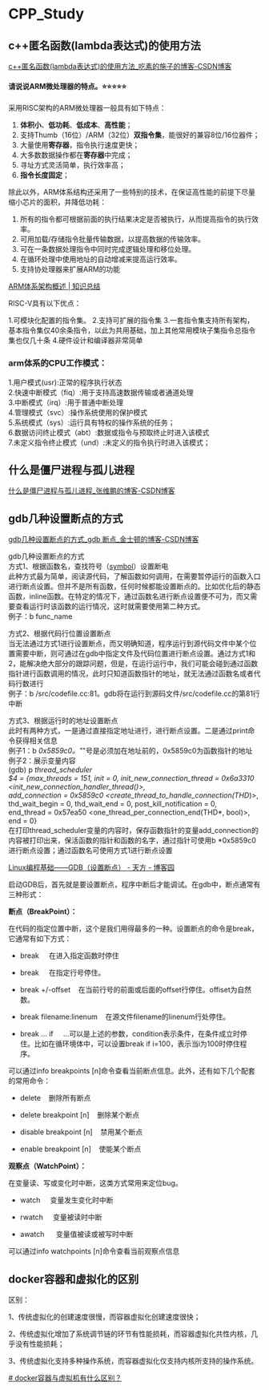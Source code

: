 # CPP_Study

## c++匿名函数(lambda表达式)的使用方法

[c++匿名函数(lambda表达式)的使用方法_吃素的施子的博客-CSDN博客](https://blog.csdn.net/feikudai8460/article/details/109624363)

#### 请说说ARM微处理器的特点。⭐⭐⭐⭐⭐

采用RISC架构的ARM微处理器一般具有如下特点：

1. **体积小**、**低功耗**、**低成本**、**高性能**；
2. 支持Thumb（16位）/ARM（32位）**双指令集**，能很好的兼容8位/16位器件；
3. 大量使用**寄存器**，指令执行速度更快；
4. 大多数数据操作都在**寄存器**中完成；
5. 寻址方式灵活简单，执行效率高；
6. **指令长度固定**；

除此以外，ARM体系结构还采用了一些特别的技术，在保证高性能的前提下尽量缩小芯片的面积，并降低功耗：

1. 所有的指令都可根据前面的执行结果决定是否被执行，从而提高指令的执行效率。
2. 可用加载/存储指令批量传输数据，以提高数据的传输效率。
3. 可在一条数据处理指令中同时完成逻辑处理和移位处理。
4. 在循环处理中使用地址的自动增减来提高运行效率。
5. 支持协处理器来扩展ARM的功能

[ARM体系架构概述 | 知识总结](https://dongka.github.io/2018/11/17/cpu/arm%E4%BD%93%E7%B3%BB%E6%9E%B6%E6%9E%84%E7%9A%84%E5%8F%91%E5%B1%95/)

RISC-V具有以下优点：

1.可模块化配置的指令集。 
2.支持可扩展的指令集 
3.一套指令集支持所有架构，基本指令集仅40余条指令，以此为共用基础，加上其他常用模块子集指令总指令集也仅几十条 
4.硬件设计和编译器非常简单

### arm体系的CPU工作模式：

1.用户模式(usr):正常的程序执行状态  
2.快速中断模式（fiq）:用于支持高速数据传输或者通道处理  
3.中断模式（irq）:用于普通中断处理  
4.管理模式（svc）:操作系统使用的保护模式  
5.系统模式（sys）:运行具有特权的操作系统的任务；  
6.数据访问终止模式（abt）:数据或指令与预取终止时进入该模式  
7.未定义指令终止模式（und）:未定义的指令执行时进入该模式；

## 什么是僵尸进程与孤儿进程

[什么是僵尸进程与孤儿进程_张维鹏的博客-CSDN博客](https://blog.csdn.net/a745233700/article/details/120715371)

## gdb几种设置断点的方式

[gdb几种设置断点的方式_gdb 断点_金士顿的博客-CSDN博客](https://blog.csdn.net/wojiuguowei/article/details/82386567)

gdb几种设置断点的方式  
方式1、根据函数名，查找符号（[symbol](https://so.csdn.net/so/search?q=symbol&spm=1001.2101.3001.7020)）设置断电  
此种方式最为简单，阅读源代码，了解函数如何调用，在需要暂停运行的函数入口进行断点设置。但并不是所有函数，任何时候都能设置断点的。比如优化后的静态函数，inline函数。在特定的情况下，通过函数名进行断点设置便不可为，而又需要查看运行时该函数的运行情况，这时就需要使用第二种方式。  
例子：b func_name

方式2、根据代码行位置设置断点  
当无法通过方式1进行设置断点，而又明确知道，程序运行到源代码文件中某个位置需要中断，则可通过在gdb中指定文件及代码位置进行断点设置。通过方式1和2，能解决绝大部分的跟踪问题，但是，在运行运行中，我们可能会碰到通过函数指针进行函数调用的情况，此时只知道函数指针的地址，就无法通过函数名或者代码行数进行  
例子：b /src/codefile.cc:81。gdb将在运行到源码文件/src/codefile.cc的第81行中断

方式3、根据运行时的地址设置断点  
此时有两种方式，一是通过直接指定地址进行，进行断点设置。二是通过print命令获得相关信息  
例子1：b *0x5859c0。"*"号是必须加在地址前的，0x5859c0为函数指针的地址  
例子2：展示变量内容  
(gdb) p *thread_scheduler  
$4 = {max_threads = 151, init = 0, init_new_connection_thread = 0x6a3310  
<init_new_connection_handler_thread()>,  
add_connection = 0x5859c0 <create_thread_to_handle_connection(THD*)>,  
thd_wait_begin = 0, thd_wait_end = 0, post_kill_notification = 0,  
end_thread = 0x57ea50 <one_thread_per_connection_end(THD*, bool)>, end = 0}  
在打印thread_scheduler变量的内容时，保存函数指针的变量add_connection的内容被打印出来，保活函数的指针和函数的名字，通过指针可使用b *0x5859c0进行断点设置；通过函数名可使用方式1进行断点设置

[Linux编程基础——GDB（设置断点） - 天方 - 博客园](https://www.cnblogs.com/TianFang/archive/2013/01/20/2868889.html)

启动GDB后，首先就是要设置断点，程序中断后才能调试。在gdb中，断点通常有三种形式：

**断点（BreakPoint）：**

在代码的指定位置中断，这个是我们用得最多的一种。设置断点的命令是break，它通常有如下方式：

- break <function>    在进入指定函数时停住
  
- break <linenum>    在指定行号停住。
  
- break +/-offset    在当前行号的前面或后面的offset行停住。offiset为自然数。
  
- break filename:linenum    在源文件filename的linenum行处停住。
  
- break ... if <condition>    ...可以是上述的参数，condition表示条件，在条件成立时停住。比如在循环境体中，可以设置break if i=100，表示当i为100时停住程序。
  

可以通过info breakpoints [n]命令查看当前断点信息。此外，还有如下几个配套的常用命令：

- delete    删除所有断点
  
- delete breakpoint [n]    删除某个断点
  
- disable breakpoint [n]    禁用某个断点
  
- enable breakpoint [n]    使能某个断点
  

**观察点（WatchPoint）：**

在变量读、写或变化时中断，这类方式常用来定位bug。

- watch <expr>    变量发生变化时中断
  
- rwatch <expr>    变量被读时中断
  
- awatch <expr>     变量值被读或被写时中断
  

可以通过info watchpoints [n]命令查看当前观察点信息

## docker容器和虚拟化的区别

区别：

1、传统虚拟化的创建速度很慢，而容器虚拟化创建速度很快；

2、传统虚拟化增加了系统调节链的环节有性能损耗，而容器虚拟化共性内核，几乎没有性能损耗；

3、传统虚拟化支持多种操作系统，而容器虚拟化仅支持内核所支持的操作系统。

[# docker容器与虚拟机有什么区别？](https://www.zhihu.com/question/48174633)
